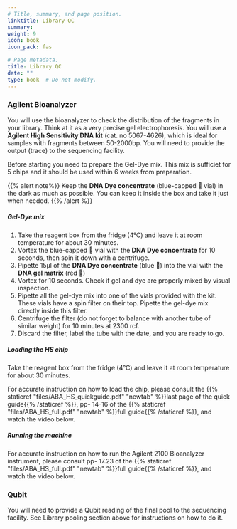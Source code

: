 ```yaml
---
# Title, summary, and page position.
linktitle: Library QC
summary: 
weight: 9
icon: book
icon_pack: fas

# Page metadata.
title: Library QC
date: ""
type: book  # Do not modify.
---
```


### Agilent Bioanalyzer

You will use the bioanalyzer to check the distribution of the fragments in your library. Think at it as a very precise gel electrophoresis. You will use a **Agilent High Sensitivity DNA kit** (cat. no 5067-4626), which is ideal for samples with fragments between 50-2000bp. You will need to provide the output (trace) to the sequencing facility.

Before starting you need to prepare the Gel-Dye mix. This mix is sufficiet for 5 chips and it should be used within 6 weeks from preparation.

{{% alert note%}} Keep the **DNA Dye concentrate** (blue-capped 🔵 vial) in the dark as much as possible. You can keep it inside the box and take it just when needed. {{% /alert %}}

##### Gel-Dye mix

1. Take the reagent box from the fridge (4°C) and leave it at room temperature for about 30 minutes.
2. Vortex the blue-capped 🔵 vial with the **DNA Dye concentrate** for 10 seconds, then spin it down with a centrifuge.
3. Pipette 15µl of the **DNA Dye concentrate** (blue 🔵) into the vial with the **DNA gel matrix** (red 🔴)
4. Vortex for 10 seconds. Check if gel and dye are properly mixed by visual inspection.
5. Pipette all the gel-dye mix into one of the vials provided with the kit. These vials have a spin filter on their top. Pipette the gel-dye mix directly inside this filter.
6. Centrifuge the filter (do not forget to balance with another tube of similar weight) for 10 minutes at 2300 rcf.
7. Discard the filter, label the tube with the date, and you are ready to go.

##### Loading the HS chip

Take the reagent box from the fridge (4°C) and leave it at room temperature for about 30 minutes.

For accurate instruction on how to load the chip, please consult the {{% staticref "files/ABA_HS_quickguide.pdf" "newtab" %}}last page of the quick guide{{% /staticref %}}, pp- 14-16 of the {{% staticref "files/ABA_HS_full.pdf" "newtab" %}}full guide{{% /staticref %}}, and watch the video below.

##### Running the machine

For accurate instruction on how to run the Agilent 2100 Bioanalyzer instrument, please consult pp- 17.23 of the {{% staticref "files/ABA_HS_full.pdf" "newtab" %}}full guide{{% /staticref %}}, and watch the video below.

### Qubit

You will need to provide a Qubit reading of the final pool to the sequencing facility. See Library pooling section above for instructions on how to do it.